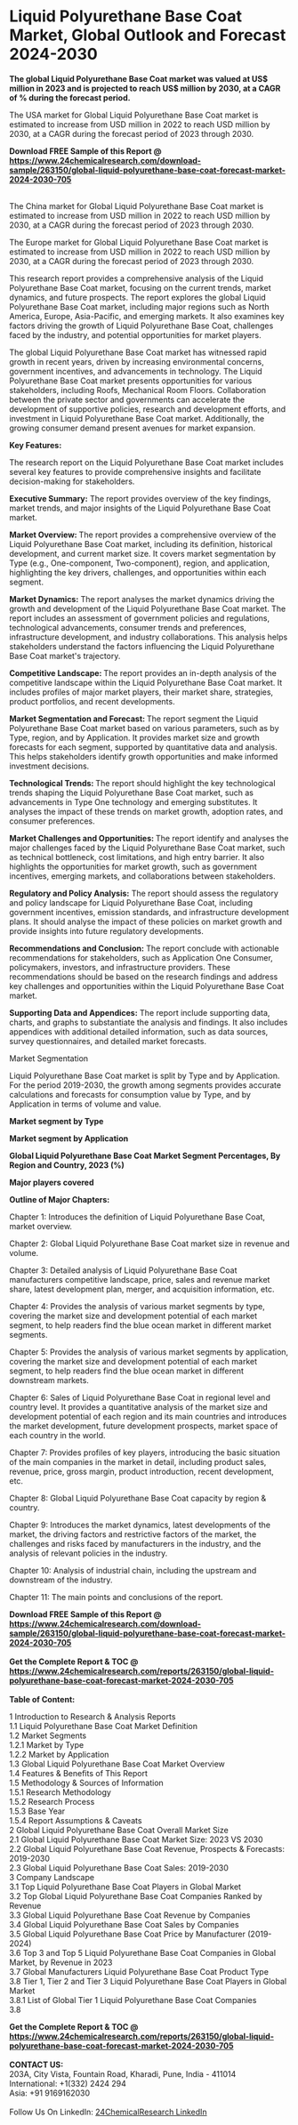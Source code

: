 <h1>Liquid Polyurethane Base Coat Market, Global Outlook and Forecast 2024-2030</h1><p><strong>The global Liquid Polyurethane Base Coat market was valued at US$ million in 2023 and is projected to reach US$ million by 2030, at a CAGR of % during the forecast period.</strong></p><p>
</p><p>The USA market for Global Liquid Polyurethane Base Coat market is estimated to increase from USD million in 2022 to reach USD million by 2030, at a CAGR during the forecast period of 2023 through 2030.</p><div><b>Download FREE Sample of this Report @ 
            <a href="https://www.24chemicalresearch.com/download-sample/263150/global-liquid-polyurethane-base-coat-forecast-market-2024-2030-705">
            https://www.24chemicalresearch.com/download-sample/263150/global-liquid-polyurethane-base-coat-forecast-market-2024-2030-705</a></b></div><br><p>
</p><p>The China market for Global Liquid Polyurethane Base Coat market is estimated to increase from USD million in 2022 to reach USD million by 2030, at a CAGR during the forecast period of 2023 through 2030.</p><p>
</p><p>The Europe market for Global Liquid Polyurethane Base Coat market is estimated to increase from USD million in 2022 to reach USD million by 2030, at a CAGR during the forecast period of 2023 through 2030.</p><p>
</p><p>This research report provides a comprehensive analysis of the Liquid Polyurethane Base Coat market, focusing on the current trends, market dynamics, and future prospects. The report explores the global Liquid Polyurethane Base Coat market, including major regions such as North America, Europe, Asia-Pacific, and emerging markets. It also examines key factors driving the growth of Liquid Polyurethane Base Coat, challenges faced by the industry, and potential opportunities for market players.</p><p>
The global Liquid Polyurethane Base Coat market has witnessed rapid growth in recent years, driven by increasing environmental concerns, government incentives, and advancements in technology. The Liquid Polyurethane Base Coat market presents opportunities for various stakeholders, including Roofs, Mechanical Room Floors. Collaboration between the private sector and governments can accelerate the development of supportive policies, research and development efforts, and investment in Liquid Polyurethane Base Coat market. Additionally, the growing consumer demand present avenues for market expansion.</p><p>
<strong>Key Features:</strong></p><p>
The research report on the Liquid Polyurethane Base Coat market includes several key features to provide comprehensive insights and facilitate decision-making for stakeholders.</p><p>
<strong>Executive Summary:</strong> The report provides overview of the key findings, market trends, and major insights of the Liquid Polyurethane Base Coat market.</p><p>
<strong>Market Overview: </strong>The report provides a comprehensive overview of the Liquid Polyurethane Base Coat market, including its definition, historical development, and current market size. It covers market segmentation by Type (e.g., One-component, Two-component), region, and application, highlighting the key drivers, challenges, and opportunities within each segment.</p><p>
<strong>Market Dynamics:</strong> The report analyses the market dynamics driving the growth and development of the Liquid Polyurethane Base Coat market. The report includes an assessment of government policies and regulations, technological advancements, consumer trends and preferences, infrastructure development, and industry collaborations. This analysis helps stakeholders understand the factors influencing the Liquid Polyurethane Base Coat market's trajectory.</p><p>
<strong>Competitive Landscape: </strong>The report provides an in-depth analysis of the competitive landscape within the Liquid Polyurethane Base Coat market. It includes profiles of major market players, their market share, strategies, product portfolios, and recent developments.</p><p>
<strong>Market Segmentation and Forecast: </strong>The report segment the Liquid Polyurethane Base Coat market based on various parameters, such as by Type, region, and by Application. It provides market size and growth forecasts for each segment, supported by quantitative data and analysis. This helps stakeholders identify growth opportunities and make informed investment decisions.</p><p>
<strong>Technological Trends: </strong>The report should highlight the key technological trends shaping the Liquid Polyurethane Base Coat market, such as advancements in Type One technology and emerging substitutes. It analyses the impact of these trends on market growth, adoption rates, and consumer preferences.</p><p>
<strong>Market Challenges and Opportunities: </strong>The report identify and analyses the major challenges faced by the Liquid Polyurethane Base Coat market, such as technical bottleneck, cost limitations, and high entry barrier. It also highlights the opportunities for market growth, such as government incentives, emerging markets, and collaborations between stakeholders.</p><p>
<strong>Regulatory and Policy Analysis:</strong> The report should assess the regulatory and policy landscape for Liquid Polyurethane Base Coat, including government incentives, emission standards, and infrastructure development plans. It should analyse the impact of these policies on market growth and provide insights into future regulatory developments.</p><p>
<strong>Recommendations and Conclusion:</strong> The report conclude with actionable recommendations for stakeholders, such as Application One Consumer, policymakers, investors, and infrastructure providers. These recommendations should be based on the research findings and address key challenges and opportunities within the Liquid Polyurethane Base Coat market.</p><p>
<strong>Supporting Data and Appendices:</strong> The report include supporting data, charts, and graphs to substantiate the analysis and findings. It also includes appendices with additional detailed information, such as data sources, survey questionnaires, and detailed market forecasts.</p><p>
Market Segmentation</p><p>
Liquid Polyurethane Base Coat market is split by Type and by Application. For the period 2019-2030, the growth among segments provides accurate calculations and forecasts for consumption value by Type, and by Application in terms of volume and value.</p><p>
<strong>Market segment by Type</strong></p><p>
</p><p>
</p><p><strong>Market segment by Application</strong></p><p>
</p><p>
</p><p><strong>Global Liquid Polyurethane Base Coat Market Segment Percentages, By Region and Country, 2023 (%)</strong></p><p>
</p><p>
</p><p></p><p>
</p><p><strong>Major players covered</strong></p><p>
</p><p>
</p><p><strong>Outline of Major Chapters:</strong></p><p>
Chapter 1: Introduces the definition of Liquid Polyurethane Base Coat, market overview.</p><p>
Chapter 2: Global Liquid Polyurethane Base Coat market size in revenue and volume.</p><p>
Chapter 3: Detailed analysis of Liquid Polyurethane Base Coat manufacturers competitive landscape, price, sales and revenue market share, latest development plan, merger, and acquisition information, etc.</p><p>
Chapter 4: Provides the analysis of various market segments by type, covering the market size and development potential of each market segment, to help readers find the blue ocean market in different market segments.</p><p>
Chapter 5: Provides the analysis of various market segments by application, covering the market size and development potential of each market segment, to help readers find the blue ocean market in different downstream markets.</p><p>
Chapter 6: Sales of Liquid Polyurethane Base Coat in regional level and country level. It provides a quantitative analysis of the market size and development potential of each region and its main countries and introduces the market development, future development prospects, market space of each country in the world.</p><p>
Chapter 7: Provides profiles of key players, introducing the basic situation of the main companies in the market in detail, including product sales, revenue, price, gross margin, product introduction, recent development, etc.</p><p>
Chapter 8: Global Liquid Polyurethane Base Coat capacity by region &amp; country.</p><p>
Chapter 9: Introduces the market dynamics, latest developments of the market, the driving factors and restrictive factors of the market, the challenges and risks faced by manufacturers in the industry, and the analysis of relevant policies in the industry.</p><p>
Chapter 10: Analysis of industrial chain, including the upstream and downstream of the industry.</p><p>
Chapter 11: The main points and conclusions of the report.</p><div><b>Download FREE Sample of this Report @ 
            <a href="https://www.24chemicalresearch.com/download-sample/263150/global-liquid-polyurethane-base-coat-forecast-market-2024-2030-705">
            https://www.24chemicalresearch.com/download-sample/263150/global-liquid-polyurethane-base-coat-forecast-market-2024-2030-705</a></b></div><br><div><b>Get the Complete Report & TOC @ 
            <a href="https://www.24chemicalresearch.com/reports/263150/global-liquid-polyurethane-base-coat-forecast-market-2024-2030-705">
            https://www.24chemicalresearch.com/reports/263150/global-liquid-polyurethane-base-coat-forecast-market-2024-2030-705</a></b></div><br>
            <b>Table of Content:</b><p>1 Introduction to Research & Analysis Reports<br />
    1.1 Liquid Polyurethane Base Coat Market Definition<br />
    1.2 Market Segments<br />
        1.2.1 Market by Type<br />
        1.2.2 Market by Application<br />
    1.3 Global Liquid Polyurethane Base Coat Market Overview<br />
    1.4 Features & Benefits of This Report<br />
    1.5 Methodology & Sources of Information<br />
        1.5.1 Research Methodology<br />
        1.5.2 Research Process<br />
        1.5.3 Base Year<br />
        1.5.4 Report Assumptions & Caveats<br />
2 Global Liquid Polyurethane Base Coat Overall Market Size<br />
    2.1 Global Liquid Polyurethane Base Coat Market Size: 2023 VS 2030<br />
    2.2 Global Liquid Polyurethane Base Coat Revenue, Prospects & Forecasts: 2019-2030<br />
    2.3 Global Liquid Polyurethane Base Coat Sales: 2019-2030<br />
3 Company Landscape<br />
    3.1 Top Liquid Polyurethane Base Coat Players in Global Market<br />
    3.2 Top Global Liquid Polyurethane Base Coat Companies Ranked by Revenue<br />
    3.3 Global Liquid Polyurethane Base Coat Revenue by Companies<br />
    3.4 Global Liquid Polyurethane Base Coat Sales by Companies<br />
    3.5 Global Liquid Polyurethane Base Coat Price by Manufacturer (2019-2024)<br />
    3.6 Top 3 and Top 5 Liquid Polyurethane Base Coat Companies in Global Market, by Revenue in 2023<br />
    3.7 Global Manufacturers Liquid Polyurethane Base Coat Product Type<br />
    3.8 Tier 1, Tier 2 and Tier 3 Liquid Polyurethane Base Coat Players in Global Market<br />
        3.8.1 List of Global Tier 1 Liquid Polyurethane Base Coat Companies<br />
        3.8</p><div><b>Get the Complete Report & TOC @ 
            <a href="https://www.24chemicalresearch.com/reports/263150/global-liquid-polyurethane-base-coat-forecast-market-2024-2030-705">
            https://www.24chemicalresearch.com/reports/263150/global-liquid-polyurethane-base-coat-forecast-market-2024-2030-705</a></b></div><br><b>CONTACT US:</b><br>
            203A, City Vista, Fountain Road, Kharadi, Pune, India - 411014<br>
            International: +1(332) 2424 294<br>
            Asia: +91 9169162030 <br><br>
            Follow Us On LinkedIn: <a href="https://www.linkedin.com/company/24chemicalresearch/">24ChemicalResearch LinkedIn</a>
